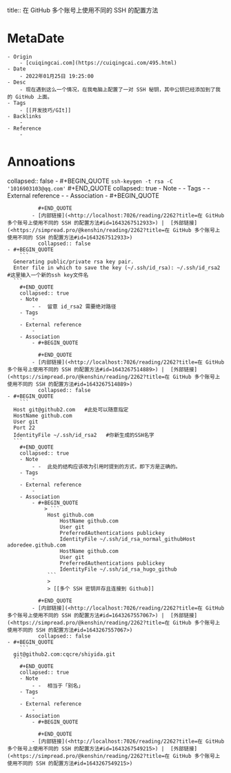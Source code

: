 title::  在 GitHub 多个账号上使用不同的 SSH 的配置方法

# MetaDate
	- Origin
		- [cuiqingcai.com](https://cuiqingcai.com/495.html)
	- Date
		- 2022年01月25日 19:25:00
	- Desc
		- 现在遇到这么一个情况，在我电脑上配置了一对 SSH 秘钥，其中公钥已经添加到了我的 GitHub 上面。
	- Tags
		- [[开发技巧/GIt]]
	- Backlinks
		-
	- Reference
		-
# Annoations

collapsed:: false
	- #+BEGIN_QUOTE
	    ```
	  ssh-keygen -t rsa -C '1016903103@qq.com'
	  ``` 
	    #+END_QUOTE
	    collapsed:: true
		- Note
			-
		- Tags
			-
		- External reference
			-
		- Association
			- #+BEGIN_QUOTE
			  
			  #+END_QUOTE
			- [内部链接](<http://localhost:7026/reading/2262?title=在 GitHub 多个账号上使用不同的 SSH 的配置方法#id=1643267512933>) |  [外部链接](<https://simpread.pro/@kenshin/reading/2262?title=在 GitHub 多个账号上使用不同的 SSH 的配置方法#id=1643267512933>)
			  collapsed:: false
	- #+BEGIN_QUOTE
	    ```
	  Generating public/private rsa key pair.
	  Enter file in which to save the key (~/.ssh/id_rsa): ~/.ssh/id_rsa2 #这里输入一个新的ssh key文件名
	  ``` 
	    #+END_QUOTE
	    collapsed:: true
		- Note
			- -  留意 id_rsa2 需要绝对路径
		- Tags
			-
		- External reference
			-
		- Association
			- #+BEGIN_QUOTE
			  
			  #+END_QUOTE
			- [内部链接](<http://localhost:7026/reading/2262?title=在 GitHub 多个账号上使用不同的 SSH 的配置方法#id=1643267514889>) |  [外部链接](<https://simpread.pro/@kenshin/reading/2262?title=在 GitHub 多个账号上使用不同的 SSH 的配置方法#id=1643267514889>)
			  collapsed:: false
	- #+BEGIN_QUOTE
	    ```
	  Host git@github2.com   #此处可以随意指定
	  HostName github.com
	  User git
	  Port 22
	  IdentityFile ~/.ssh/id_rsa2   #你新生成的SSH名字
	  ``` 
	    #+END_QUOTE
	    collapsed:: true
		- Note
			- -  此处的结构应该改为引用时提到的方式，即下方是正确的。
		- Tags
			-
		- External reference
			-
		- Association
			- #+BEGIN_QUOTE
			    > ```
			     Host github.com
			         HostName github.com
			         User git
			         PreferredAuthentications publickey
			         IdentityFile ~/.ssh/id_rsa_normal_githubHost adoredee.github.com
			         HostName github.com
			         User git
			         PreferredAuthentications publickey
			         IdentityFile ~/.ssh/id_rsa_hugo_github
			     ```
			     > 
			     > [[多个 SSH 密钥并存且连接到 Github]]
			  
			  #+END_QUOTE
			- [内部链接](<http://localhost:7026/reading/2262?title=在 GitHub 多个账号上使用不同的 SSH 的配置方法#id=1643267557067>) |  [外部链接](<https://simpread.pro/@kenshin/reading/2262?title=在 GitHub 多个账号上使用不同的 SSH 的配置方法#id=1643267557067>)
			  collapsed:: false
	- #+BEGIN_QUOTE
	    ```
	  git@github2.com:cqcre/shiyida.git
	  ``` 
	    #+END_QUOTE
	    collapsed:: true
		- Note
			- -  相当于「别名」
		- Tags
			-
		- External reference
			-
		- Association
			- #+BEGIN_QUOTE
			  
			  #+END_QUOTE
			- [内部链接](<http://localhost:7026/reading/2262?title=在 GitHub 多个账号上使用不同的 SSH 的配置方法#id=1643267549215>) |  [外部链接](<https://simpread.pro/@kenshin/reading/2262?title=在 GitHub 多个账号上使用不同的 SSH 的配置方法#id=1643267549215>)